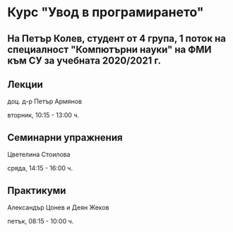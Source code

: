 # Курс "Увод в програмирането"
## На Петър Колев, студент от 4 група, 1 поток на специалност "Компютърни науки" на ФМИ към СУ за учебната 2020/2021 г.

## Лекции 
доц. д-р Петър Армянов

вторник, 10:15 - 13:00 ч.

## Семинарни упражнения
Цветелина Стоилова

сряда, 14:15 - 16:00 ч.

## Практикуми 
Александър Цонев и Деян Жеков

петък, 08:15 - 10:00 ч.